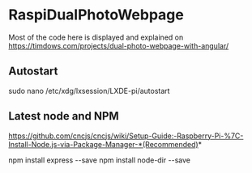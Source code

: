 # RaspiDualPhotoWebpage

Most of the code here is displayed and explained on https://timdows.com/projects/dual-photo-webpage-with-angular/


## Autostart
sudo nano /etc/xdg/lxsession/LXDE-pi/autostart

## Latest node and NPM
https://github.com/cncjs/cncjs/wiki/Setup-Guide:-Raspberry-Pi-%7C-Install-Node.js-via-Package-Manager-*(Recommended)*

npm install express --save
npm install node-dir --save